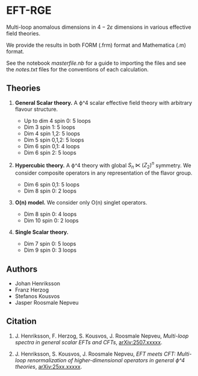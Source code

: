 # EFT-RGE

Multi-loop anomalous dimensions in $4-2 \varepsilon$ dimensions in various effective field theories. 

We provide the results in both FORM (.frm) format and Mathematica (.m) format.

See the notebook _masterfile.nb_ for a guide to importing the files and see the _notes.txt_ files for the conventions of each calculation.

## Theories

1. **General Scalar theory.** A ϕ^4 scalar effective field theory with arbitrary flavour structure.
   - Up to dim 4 spin 0: 5 loops
   - Dim 3 spin 1: 5 loops
   - Dim 4 spin 1,2: 5 loops
   - Dim 5 spin 0,1,2: 5 loops
   - Dim 6 spin 0,1: 4 loops
   - Dim 6 spin 2: 5 loops

3. **Hypercubic theory.** A ϕ^4 theory with global $S_n \ltimes (Z_2)^n$ symmetry. We consider composite operators in any representation of the flavor group.
   - Dim 6 spin 0,1: 5 loops
   - Dim 8 spin 0: 2 loops

5. **O(n) model.** We consider only O(n) singlet operators.
   - Dim 8 spin 0: 4 loops
   - Dim 10 spin 0: 2 loops

7. **Single Scalar theory.**
   - Dim 7 spin 0: 5 loops
   - Dim 9 spin 0: 3 loops

## Authors
* Johan Henriksson
* Franz Herzog
* Stefanos Kousvos
* Jasper Roosmale Nepveu

## Citation

1. J. Henriksson, F. Herzog, S. Kousvos, J. Roosmale Nepveu, _Multi-loop spectra in general scalar EFTs and CFTs_, [arXiv:2507.xxxxx](https://arxiv.org/pdf/2507.xxxxx.pdf). 

2. J. Henriksson, S. Kousvos, J. Roosmale Nepveu, _EFT meets CFT: Multi-loop renormalization of higher-dimensional operators in general ϕ^4 theories_,
[arXiv:25xx.xxxxx](https://arxiv.org/pdf/25xx.xxxxx.pdf). 
